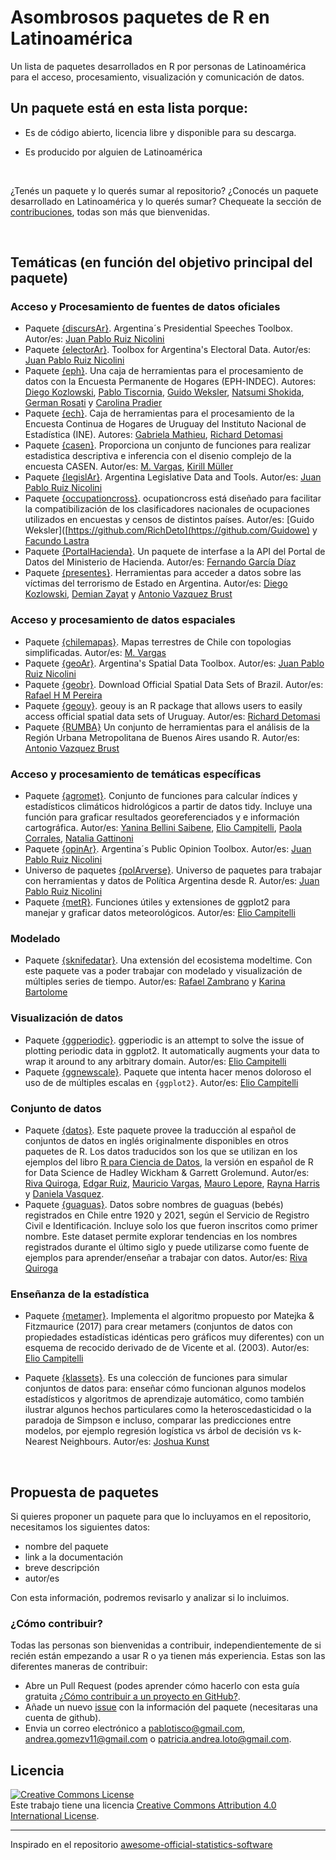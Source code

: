 # Asombrosos paquetes de R en Latinoamérica

Un lista de paquetes desarrollados en R por personas de Latinoamérica para el acceso, procesamiento, visualización y comunicación de datos.

## Un paquete está en esta lista porque:

- Es de código abierto, licencia libre y disponible para su descarga.

- Es producido por alguien de Latinoamérica

<br>

¿Tenés un paquete y lo querés sumar al repositorio? ¿Conocés un paquete desarrollado en Latinoamérica y lo querés sumar? Chequeate la sección de [contribuciones](#propuesta-de-paquetes), todas son más que bienvenidas. 

<br>

## Temáticas (en función del objetivo principal del paquete)

### Acceso y Procesamiento de fuentes de datos oficiales

- Paquete [{discursAr}](https://github.com/PoliticaArgentina/discursAr/). Argentina´s Presidential Speeches Toolbox. Autor/es: [Juan Pablo Ruiz Nicolini](https://github.com/TuQmano)
- Paquete [{electorAr}](https://github.com/PoliticaArgentina/electorAr/). Toolbox for Argentina's Electoral Data. Autor/es: [Juan Pablo Ruiz Nicolini](https://github.com/TuQmano)
- Paquete [{eph}](https://holatam.github.io/eph/). Una caja de herramientas para el procesamiento de datos con la Encuesta Permanente de Hogares (EPH-INDEC). Autores: [Diego Kozlowski](https://github.com/DiegoKoz), [Pablo Tiscornia](https://github.com/pablotis), [Guido Weksler](https://github.com/Guidowe), [Natsumi Shokida](https://github.com/natsushok), [German Rosati](https://github.com/gefero/) y [Carolina Pradier](https://github.com/caropradier/)
- Paquete [{ech}](https://calcita.github.io/ech/). Caja de herramientas para el procesamiento de la Encuesta Continua de Hogares de Uruguay del Instituto Nacional de Estadística (INE). Autores: [Gabriela Mathieu](https://github.com/calcita), [Richard Detomasi](https://github.com/RichDeto)
- Paquete [{casen}](https://github.com/pachadotdev/casen). Proporciona un conjunto de funciones para realizar estadistica descriptiva e inferencia con el disenio complejo de la encuesta CASEN. Autor/es: [M. Vargas](https://github.com/pachadotdev), [Kirill Müller]([https://github.com/RichDeto](https://github.com/krlmlr))
- Paquete [{legislAr}](https://github.com/PoliticaArgentina/legislAr). Argentina Legislative Data and Tools. Autor/es: [Juan Pablo Ruiz Nicolini](https://github.com/TuQmano)
- Paquete [{occupationcross}](https://guidowe.github.io/occupationcross/). ocupationcross está diseñado para facilitar la compatibilización de los clasificadores nacionales de ocupaciones utilizados en encuestas y censos de distintos países. Autor/es: [Guido Weksler]([https://github.com/RichDeto](https://github.com/Guidowe) y [Facundo Lastra](https://github.com/marajadesantelmo)
- Paquete [{PortalHacienda}](https://github.com/fmgarciadiaz/PortalHacienda-CRAN). Un paquete de interfase a la API del Portal de Datos del Ministerio de Hacienda. Autor/es: [Fernando García Díaz](https://github.com/fmgarciadiaz)
- Paquete [{presentes}](https://diegokoz.github.io/presentes/index.html). Herramientas para acceder a datos sobre las víctimas del terrorismo de Estado en Argentina. Autor/es: [Diego Kozlowski](https://github.com/DiegoKoz), [Demian Zayat](https://github.com/Demzayat) y [Antonio Vazquez Brust](https://github.com/bitsandbricks) 


### Acceso y procesamiento de datos espaciales
- Paquete [{chilemapas}](https://github.com/pachadotdev/chilemapas/). Mapas terrestres de Chile con topologias simplificadas. Autor/es: [M. Vargas](https://github.com/pachadotdev)
- Paquete [{geoAr}](https://github.com/PoliticaArgentina/geoAr). Argentina's Spatial Data Toolbox. Autor/es: [Juan Pablo Ruiz Nicolini](https://github.com/TuQmano)
- Paquete [{geobr}](https://ipeagit.github.io/geobr/). Download Official Spatial Data Sets of Brazil. Autor/es: [Rafael H M Pereira](https://github.com/rafapereirabr)
- Paquete [{geouy}](https://github.com/RichDeto/geouy). geouy is an R package that allows users to easily access official spatial data sets of Uruguay. Autor/es: [Richard Detomasi](https://github.com/RichDeto)
- Paquete [{RUMBA}](https://github.com/bitsandbricks/RUMBA) Un conjunto de herramientas para el análisis de la Región Urbana Metropolitana de Buenos Aires usando R. Autor/es: [Antonio Vazquez Brust](https://github.com/bitsandbricks)

### Acceso y procesamiento de temáticas específicas
- Paquete [{agromet}](https://github.com/AgRoMeteorologiaINTA/agromet). Conjunto de funciones para calcular índices y estadísticos climáticos hidrológicos a partir de datos tidy. Incluye una función para graficar resultados georeferenciados y e información cartográfica. Autor/es: [Yanina Bellini Saibene](https://github.com/yabellini), [Elio Campitelli](https://github.com/eliocamp), [Paola Corrales](https://github.com/paocorrales), [Natalia Gattinoni](https://github.com/NatiGattinoni)
- Paquete [{opinAr}](https://github.com/PoliticaArgentina/opinAr). Argentina´s Public Opinion Toolbox. Autor/es: [Juan Pablo Ruiz Nicolini](https://github.com/TuQmano)
- Universo de paquetes [{polArverse}](https://politicaargentina.github.io/polArverse/). Universo de paquetes para trabajar con herramientas y datos de Política Argentina desde R. Autor/es: [Juan Pablo Ruiz Nicolini](https://github.com/TuQmano)
- Paquete [{metR}](https://eliocamp.github.io/metR/). Funciones útiles y extensiones de ggplot2 para manejar y graficar datos meteorológicos. Autor/es: [Elio Campitelli](https://github.com/eliocamp)

### Modelado

- Paquete [{sknifedatar}](https://rafzamb.github.io/sknifedatar/). Una extensión  del ecosistema modeltime. Con este paquete vas a poder trabajar con modelado y visualización de múltiples series de tiempo. Autor/es: [Rafael Zambrano](https://github.com/rafzamb) y [Karina Bartolome](https://github.com/karbartolome)

### Visualización de datos

- Paquete [{ggperiodic}](https://github.com/eliocamp/ggperiodic). ggperiodic is an attempt to solve the issue of plotting periodic data in ggplot2. It automatically augments your data to wrap it around to any arbitrary domain. Autor/es: [Elio Campitelli](https://github.com/eliocamp)
- Paquete [{ggnewscale}](https://eliocamp.github.io/ggnewscale/). Paquete que intenta hacer menos doloroso el uso de de múltiples escalas en `{ggplot2}`. Autor/es: [Elio Campitelli](https://github.com/eliocamp)

### Conjunto de datos

- Paquete [{datos}](https://cienciadedatos.github.io/datos/). Este paquete provee la traducción al español de conjuntos de datos en inglés originalmente disponibles en otros paquetes de R. Los datos traducidos son los que se utilizan en los ejemplos del libro [R para Ciencia de Datos](https://es.r4ds.hadley.nz/), la versión en español de R for Data Science de Hadley Wickham & Garrett Grolemund. 
Autor/es: [Riva Quiroga](https://github.com/rivaquiroga), [Edgar Ruiz](https://github.com/edgararuiz), [Mauricio Vargas](https://github.com/pachadotdev), [Mauro Lepore](https://github.com/maurolepore), [Rayna Harris](https://github.com/raynamharris) y [Daniela Vasquez](https://github.com/d4tagirl).
- Paquete [{guaguas}](https://rivaquiroga.github.io/guaguas/index.html). Datos sobre nombres de guaguas (bebés) registrados en Chile entre 1920 y 2021, según el Servicio de Registro Civil e Identificación. Incluye solo los que fueron inscritos como primer nombre. Este dataset permite explorar tendencias en los nombres registrados durante el último siglo y puede utilizarse como fuente de ejemplos para aprender/enseñar a trabajar con datos. Autor/es: [Riva Quiroga](https://github.com/rivaquiroga)

### Enseñanza de la estadística

- Paquete [{metamer}](https://eliocamp.github.io/metamer/#metamer). Implementa el algoritmo propuesto por Matejka & Fitzmaurice (2017) para crear metamers (conjuntos de datos con propiedades estadísticas idénticas pero gráficos muy diferentes) con un esquema de recocido derivado de de Vicente et al. (2003). Autor/es: [Elio Campitelli](https://github.com/eliocamp)

- Paquete [{klassets}](https://jkunst.com/klassets/). Es una colección de funciones para simular conjuntos de datos para: enseñar cómo funcionan algunos modelos estadísticos y algoritmos de aprendizaje automático, como también ilustrar algunos hechos particulares como la heteroscedasticidad o la paradoja de Simpson e incluso, comparar las predicciones entre modelos, por ejemplo regresión logística vs árbol de decisión vs k-Nearest Neighbours.
Autor/es: [Joshua Kunst]( https://github.com/jbkunst) 

<br>

## Propuesta de paquetes

Si quieres proponer un paquete para que lo incluyamos en el repositorio, necesitamos los siguientes datos:
* nombre del paquete
* link a la documentación
* breve descripción
* autor/es

Con esta información, podremos revisarlo y analizar si lo incluimos.

### ¿Cómo contribuir? 

Todas las personas son bienvenidas a contribuir, independientemente de si recién están empezando a usar R o ya tienen más experiencia. Estas son las diferentes maneras de contribuir:
* Abre un Pull Request (podes aprender cómo hacerlo con esta guía gratuita [¿Cómo contribuir a un proyecto en GitHub?](https://docs.github.com/es/pull-requests/collaborating-with-pull-requests/proposing-changes-to-your-work-with-pull-requests/creating-a-pull-request).
* Añade un nuevo [issue](https://github.com/pablotis/asombrosos-paquetes-r-latinoamerica/issues) con la información del paquete (necesitaras una cuenta de github).
* Envia un correo electrónico a pablotisco@gmail.com, andrea.gomezv11@gmail.com o patricia.andrea.loto@gmail.com.

## Licencia

[![Creative Commons License](https://i.creativecommons.org/l/by/4.0/88x31.png)](http://creativecommons.org/licenses/by/4.0/)  
Este trabajo tiene una licencia [Creative Commons Attribution 4.0 International License](http://creativecommons.org/licenses/by/4.0/).

---
Inspirado en el repositorio [awesome-official-statistics-software](https://github.com/SNStatComp/awesome-official-statistics-software)
